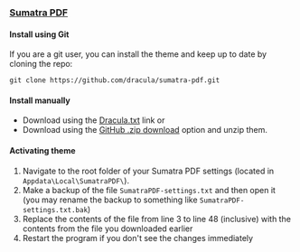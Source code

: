 ### [Sumatra PDF](https://www.sumatrapdfreader.org/free-pdf-reader.html)

#### Install using Git

If you are a git user, you can install the theme and keep up to date by cloning the repo:

    git clone https://github.com/dracula/sumatra-pdf.git

#### Install manually

* Download using the [Dracula.txt](https://raw.githubusercontent.com/dracula/sumatra-pdf/master/Dracula.txt) link or
* Download using the [GitHub .zip download](https://github.com/dracula/sumatra-pdf/archive/master.zip) option and unzip them.

#### Activating theme

1. Navigate to the root folder of your Sumatra PDF settings (located in `Appdata\Local\SumatraPDF\`).
2. Make a backup of the file `SumatraPDF-settings.txt` and then open it (you may rename the backup to something like `SumatraPDF-settings.txt.bak`)
3. Replace the contents of the file from line 3 to line 48 (inclusive) with the contents from the file you downloaded earlier
4. Restart the program if you don't see the changes immediately
